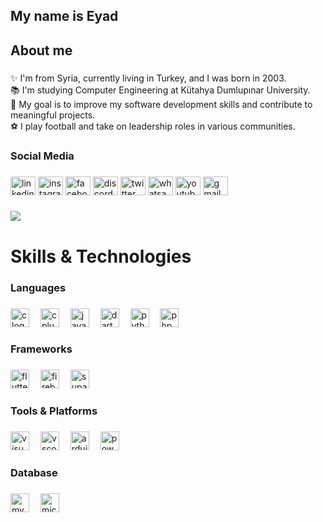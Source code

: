 <h2 align="left">My name is Eyad</h2>

###

<h2 align="left">About me</h2>

###

<p align="left">✨ I'm from Syria, currently living in Turkey, and I was born in 2003.<br>📚 I'm studying Computer Engineering at Kütahya Dumlupınar University.<br>🎯 My goal is to improve my software development skills and contribute to meaningful projects.<br>⚽ I play football and take on leadership roles in various communities.</p>

###

<h3 align="left">Social Media</h3>

###

<div align="left">
  <img src="https://raw.githubusercontent.com/maurodesouza/profile-readme-generator/master/src/assets/icons/social/linkedin/default.svg" width="40" height="30" alt="linkedin logo"  />
  <img src="https://raw.githubusercontent.com/maurodesouza/profile-readme-generator/master/src/assets/icons/social/instagram/default.svg" width="40" height="30" alt="instagram logo"  />
  <img src="https://raw.githubusercontent.com/maurodesouza/profile-readme-generator/master/src/assets/icons/social/facebook/default.svg" width="40" height="30" alt="facebook logo"  />
  <img src="https://raw.githubusercontent.com/maurodesouza/profile-readme-generator/master/src/assets/icons/social/discord/default.svg" width="40" height="30" alt="discord logo"  />
  <img src="https://raw.githubusercontent.com/maurodesouza/profile-readme-generator/master/src/assets/icons/social/twitter/default.svg" width="40" height="30" alt="twitter logo"  />
  <img src="https://raw.githubusercontent.com/maurodesouza/profile-readme-generator/master/src/assets/icons/social/whatsapp/default.svg" width="40" height="30" alt="whatsapp logo"  />
  <img src="https://raw.githubusercontent.com/maurodesouza/profile-readme-generator/master/src/assets/icons/social/youtube/default.svg" width="40" height="30" alt="youtube logo"  />
  <img src="https://raw.githubusercontent.com/maurodesouza/profile-readme-generator/master/src/assets/icons/social/gmail/default.svg" width="40" height="30" alt="gmail logo"  />
</div>

###

<div align="left">
  <img src="https://visitor-badge.laobi.icu/badge?page_id=Eyad107Hussein.Eyad107Hussein&left_text=Profile%20Views"  />
</div>

###

<h1 align="left">Skills & Technologies</h1>

###

<h3 align="left">Languages</h3>

###

<div align="left">
  <img src="https://skillicons.dev/icons?i=c" height="30" alt="c logo"  />
  <img width="10" />
  <img src="https://skillicons.dev/icons?i=cpp" height="30" alt="cplusplus logo"  />
  <img width="10" />
  <img src="https://skillicons.dev/icons?i=java" height="30" alt="java logo"  />
  <img width="10" />
  <img src="https://skillicons.dev/icons?i=dart" height="30" alt="dart logo"  />
  <img width="10" />
  <img src="https://skillicons.dev/icons?i=py" height="30" alt="python logo"  />
  <img width="10" />
  <img src="https://skillicons.dev/icons?i=php" height="30" alt="php logo"  />
</div>

###

<h3 align="left">Frameworks</h3>

###

<div align="left">
  <img src="https://skillicons.dev/icons?i=flutter" height="30" alt="flutter logo"  />
  <img width="10" />
  <img src="https://skillicons.dev/icons?i=firebase" height="30" alt="firebase logo"  />
  <img width="10" />
  <img src="https://skillicons.dev/icons?i=supabase" height="30" alt="supabase logo"  />
</div>

###

<h3 align="left">Tools & Platforms</h3>

###

<div align="left">
  <img src="https://skillicons.dev/icons?i=visualstudio" height="30" alt="visualstudio logo"  />
  <img width="10" />
  <img src="https://skillicons.dev/icons?i=vscode" height="30" alt="vscode logo"  />
  <img width="10" />
  <img src="https://skillicons.dev/icons?i=arduino" height="30" alt="arduino logo"  />
  <img width="10" />
  <img src="https://skillicons.dev/icons?i=powershell" height="30" alt="powershell logo"  />
</div>

###

<h3 align="left">Database</h3>

###

<div align="left">
  <img src="https://cdn.simpleicons.org/mysql/4479A1" height="30" alt="mysql logo"  />
  <img width="10" />
  <img src="https://cdn.jsdelivr.net/gh/devicons/devicon/icons/microsoftsqlserver/microsoftsqlserver-plain.svg" height="30" alt="microsoftsqlserver logo"  />
</div>

###
